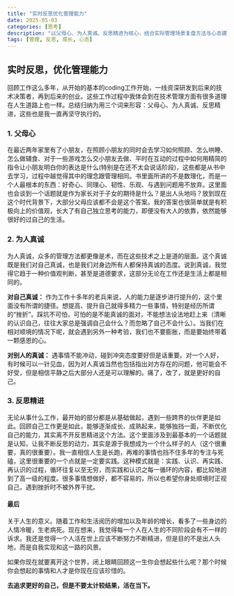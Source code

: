 ```yaml
---
title: "实时反思优化管理能力"
date: 2025-05-03
categories: [思考]
description: "以父母心、为人真诚、反思精进为核心，结合实际管理场景复盘方法与心态建设，给出可落地的自我提升与团队协作建议。"
tags: [管理, 反思, 成长, 心态]
---
```

## 实时反思，优化管理能力

回顾工作这么多年，从开始的基本的coding工作开始，一线资深研发到后来的技术决策者，再到后来的创业。这些工作过程中我体会到在技术管理方面有很多道理在人生道路上也一样。总结归纳为用三个词来形容：父母心、为人真诚、反思精进，这些也是我一直再坚守执行的。

### 1. 父母心
在最近两年家里有了小朋友，在照顾小朋友的同时会去学习如何照顾、怎么哄睡、怎么做辅食、对于一些游戏怎么交小朋友去做、平时在互动的过程中如何用精简的指令让小朋友明白你的表达是什么(特别是在还不太会说话阶段)，这些都是从书中去学习，过程中越觉得其中的理念跟管理相同。书里面所讲的不是数理化，而是一个人最根本的东西：好奇心、同理心、韧性、乐观、与遇到问题用不放弃。这里面也会谈到一个话题就是作为家长对于子女的期待是什么？是出人头地吗？放到现在这个时代背景下，大部分父母应该都不会是这个答案。我的答案也很简单就是有积极向上的价值观，长大了有自己独立思考的能力，即便没有大人的依靠，依然能够很好的过自己的生活。

### 2. 为人真诚
为人真诚，众多的管理方法都更像是术，而在这些技术之上是道的层面。这个真诚既是我们对自己真诚，也是我们对身边所有人都保持真诚的态度。说到真诚，我觉得它趋于一种价值观判断，甚至是道德要求，这部分无论在工作还是生活上都是相同的。

**对自己真诚：**
作为工作十多年的老兵来说，人的能力是逐步进行提升的，这个里面没有所谓的捷径。想提高、提升自己就得多精力一些事情，特别是经历所谓的“挫折”。踩坑不可怕，可怕的是不能真诚的面对，不能想法设法地赶上来（清晰的认识自己，往往大家总是强调自己会什么？而忽略了自己不会什么）。当我们在相对顺境的情况下呢，就会遇到另外一种考验，我们也不要膨胀，而是要始终带着一颗感恩的心。

**对别人的真诚：**
遇事情不能冲动，碰到冲突态度要好但是话重要。对一个人好，有时候可以一针见血，因为对人真诚当然也包括指出对方存在的问题，他可能会不好受，但是相信平静之后大部分人还是可以理解的。痛了，改了，就是更好的自己。

### 3. 反思精进
无论从事什么工作，最开始的部分都是从基础做起，遇到一些跨界的伙伴更是如此。回顾自己工作更是如此，能够逐渐成长、成熟起来，能够独挡一面，不断优化自己的能力，其实离不开反思精进这个方法。这个里面涉及到最基本的一个话题就是认知，让我不断反思的动力，其实是源于我想成为一个什么样子的人（这个很重要，真的很重要）。我一直相信人生是长跑，再难的事情也挡不住多年的专注与死磕，这里很重要的一个点就是一定要实践。这种模式就是：实践、认识、再实践、再认识的过程，循环往复以至无穷，而实践和认识之每一循环的内容，都比较地进到了高一级的程度。很多事情想做好，都不容易的，所以也希望你身处顺境时正视自己，遇到挫折时不被外界干扰。

#### 最后
关于人生的意义。随着工作和生活阅历的增加以及年龄的增长，看多了一些身边的人情冷暖，生老病死。现在想来，我觉得每一个人在人生的不同阶段会有不一样的诉求。我还是觉得一个人活在世上应该不断努力不断精进，但是目的不是出人头地，而是自我实现和这一路的风景。

如果你现在就要离开这个世界，闭上眼睛回顾这一生你会想起些什么呢？那个时候你会想起的事情和人才是你现在应该珍惜的。

**去追求更好的自己，但是不要太计较结果，活在当下。**
